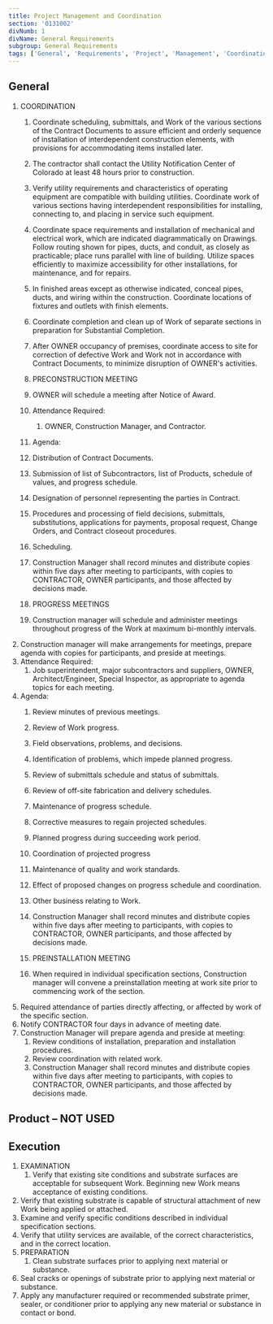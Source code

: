 ```yaml
---
title: Project Management and Coordination
section: '0131002'
divNumb: 1
divName: General Requirements
subgroup: General Requirements
tags: ['General', 'Requirements', 'Project', 'Management', 'Coordination']
---
```




## General

1. COORDINATION
   1. Coordinate scheduling, submittals, and Work of the various sections of the Contract Documents to assure efficient and orderly sequence of installation of interdependent construction elements, with provisions for accommodating items installed later.
   1. The contractor shall contact the Utility Notification Center of Colorado at least 48 hours prior to construction.
   1. Verify utility requirements and characteristics of operating equipment are compatible with building utilities. Coordinate work of various sections having interdependent responsibilities for installing, connecting to, and placing in service such equipment.
   1. Coordinate space requirements and installation of mechanical and electrical work, which are indicated diagrammatically on Drawings. Follow routing shown for pipes, ducts, and conduit, as closely as practicable; place runs parallel with line of building. Utilize spaces efficiently to maximize accessibility for other installations, for maintenance, and for repairs.
   1. In finished areas except as otherwise indicated, conceal pipes, ducts, and wiring within the construction. Coordinate locations of fixtures and outlets with finish elements.
   1. Coordinate completion and clean up of Work of separate sections in preparation for Substantial Completion.
   1. After OWNER occupancy of premises, coordinate access to site for correction of defective Work and Work not in accordance with Contract Documents, to minimize disruption of OWNER's activities.
   1. PRECONSTRUCTION MEETING
   1. OWNER will schedule a meeting after Notice of Award.
   1. Attendance Required:
      1. OWNER, Construction Manager, and Contractor.
   1. Agenda:
	1. Distribution of Contract Documents.
	2. Submission of list of Subcontractors, list of Products, schedule of values, and progress schedule.
	3. Designation of personnel representing the parties in Contract.
	4. Procedures and processing of field decisions, submittals, substitutions, applications for payments, proposal request, Change Orders, and Contract closeout procedures.
	5. Scheduling.
   1. Construction Manager shall record minutes and distribute copies within five days after meeting to participants, with copies to CONTRACTOR, OWNER participants, and those affected by decisions made.

	1. PROGRESS MEETINGS
   1. Construction manager will schedule and administer meetings throughout progress of the Work at maximum bi-monthly intervals.
2. Construction manager will make arrangements for meetings, prepare agenda with copies for participants, and preside at meetings.
3. Attendance Required:
      1. Job superintendent, major subcontractors and suppliers, OWNER, Architect/Engineer, Special Inspector, as appropriate to agenda topics for each meeting.
4. Agenda:
	1. Review minutes of previous meetings.
	2. Review of Work progress.
	3. Field observations, problems, and decisions.
	4. Identification of problems, which impede planned progress.
	5. Review of submittals schedule and status of submittals.
	6. Review of off-site fabrication and delivery schedules.
	7. Maintenance of progress schedule.
	8. Corrective measures to regain projected schedules.
	9. Planned progress during succeeding work period.
	10. Coordination of projected progress
	11. Maintenance of quality and work standards.
	12. Effect of proposed changes on progress schedule and coordination.
	13. Other business relating to Work.
   1. Construction Manager shall record minutes and distribute copies within five days after meeting to participants, with copies to CONTRACTOR, OWNER participants, and those affected by decisions made.

	1. PREINSTALLATION MEETING
   1. When required in individual specification sections, Construction manager will convene a preinstallation meeting at work site prior to commencing work of the section.
2. Required attendance of parties directly affecting, or affected by work of the specific section.
3. Notify CONTRACTOR four days in advance of meeting date.
4. Construction Manager will prepare agenda and preside at meeting:
	1. Review conditions of installation, preparation and installation procedures.
	2. Review coordination with related work.
   1. Construction Manager shall record minutes and distribute copies within five days after meeting to participants, with copies to CONTRACTOR, OWNER participants, and those affected by decisions made.
## Product – NOT USED


## Execution

1. EXAMINATION
   1. Verify that existing site conditions and substrate surfaces are acceptable for subsequent Work. Beginning new Work means acceptance of existing conditions.
2. Verify that existing substrate is capable of structural attachment of new Work being applied or attached.
3. Examine and verify specific conditions described in individual specification sections.
4. Verify that utility services are available, of the correct characteristics, and in the correct location.
1. PREPARATION
   1. Clean substrate surfaces prior to applying next material or substance.
2. Seal cracks or openings of substrate prior to applying next material or substance.
3. Apply any manufacturer required or recommended substrate primer, sealer, or conditioner prior to applying any new material or substance in contact or bond.


